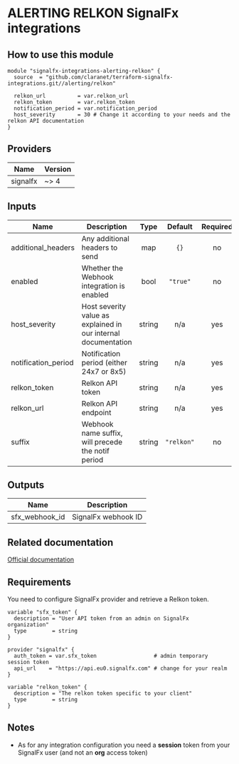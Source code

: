 # ALERTING RELKON SignalFx integrations

## How to use this module

```hcl
module "signalfx-integrations-alerting-relkon" {
  source  = "github.com/claranet/terraform-signalfx-integrations.git//alerting/relkon"

  relkon_url          = var.relkon_url
  relkon_token        = var.relkon_token
  notification_period = var.notification_period
  host_severity       = 30 # Change it according to your needs and the relkon API documentation
}

```

## Providers

| Name | Version |
|------|---------|
| signalfx | ~> 4 |

## Inputs

| Name | Description | Type | Default | Required |
|------|-------------|:----:|:-----:|:-----:|
| additional\_headers | Any additional headers to send | map | `{}` | no |
| enabled | Whether the Webhook integration is enabled | bool | `"true"` | no |
| host\_severity | Host severity value as explained in our internal documentation | string | n/a | yes |
| notification\_period | Notification period \(either 24x7 or 8x5\) | string | n/a | yes |
| relkon\_token | Relkon API token | string | n/a | yes |
| relkon\_url | Relkon API endpoint | string | n/a | yes |
| suffix | Webhook name suffix, will precede the notif period | string | `"relkon"` | no |

## Outputs

| Name | Description |
|------|-------------|
| sfx\_webhook\_id | SignalFx webhook ID |

## Related documentation

[Official documentation](https://docs.signalfx.com/en/latest/admin-guide/integrate-notifications.html#send-notifications-via-a-webhook-url)

## Requirements

You need to configure SignalFx provider and retrieve a Relkon token.

```
variable "sfx_token" {
  description = "User API token from an admin on SignalFx organization"
  type        = string
}

provider "signalfx" {
  auth_token = var.sfx_token                  # admin temporary session token
  api_url    = "https://api.eu0.signalfx.com" # change for your realm
}

variable "relkon_token" {
  description = "The relkon token specific to your client"
  type        = string
}

```

## Notes

* As for any integration configuration you need a **session** token from your SignalFx user (and not an **org** access token)
